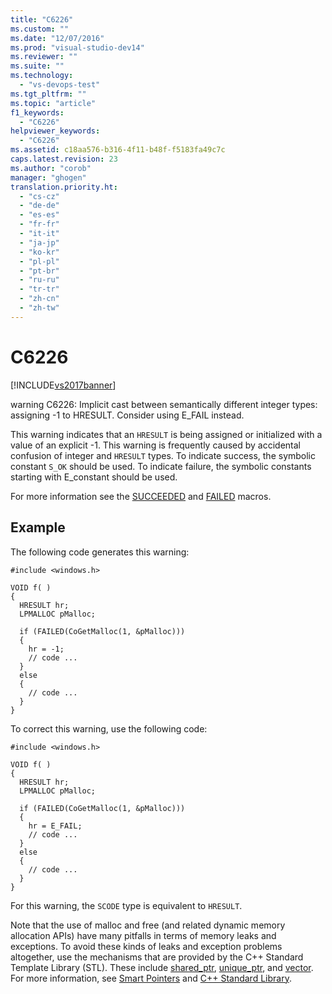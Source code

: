 ```yaml
---
title: "C6226"
ms.custom: ""
ms.date: "12/07/2016"
ms.prod: "visual-studio-dev14"
ms.reviewer: ""
ms.suite: ""
ms.technology: 
  - "vs-devops-test"
ms.tgt_pltfrm: ""
ms.topic: "article"
f1_keywords: 
  - "C6226"
helpviewer_keywords: 
  - "C6226"
ms.assetid: c18aa576-b316-4f11-b48f-f5183fa49c7c
caps.latest.revision: 23
ms.author: "corob"
manager: "ghogen"
translation.priority.ht: 
  - "cs-cz"
  - "de-de"
  - "es-es"
  - "fr-fr"
  - "it-it"
  - "ja-jp"
  - "ko-kr"
  - "pl-pl"
  - "pt-br"
  - "ru-ru"
  - "tr-tr"
  - "zh-cn"
  - "zh-tw"
---
```

# C6226
[!INCLUDE[vs2017banner](../code-quality/includes/vs2017banner.md)]

warning C6226: Implicit cast between semantically different integer types: assigning -1 to HRESULT. Consider using E_FAIL instead.  
  
 This warning indicates that an `HRESULT` is being assigned or initialized with a value of an explicit -1. This warning is frequently caused by accidental confusion of integer and `HRESULT` types. To indicate success, the symbolic constant `S_OK` should be used. To indicate failure, the symbolic constants starting with E_constant should be used.  
  
 For more information see the [SUCCEEDED](http://go.microsoft.com/fwlink/?LinkId=92738) and [FAILED](ms-help://MS.VSCC.2003/MS.MSDNQTR.2003FEB.1033/com/htm/error_899v.htm) macros.  
  
## Example  
 The following code generates this warning:  
  
```  
#include <windows.h>  
  
VOID f( )  
{  
  HRESULT hr;  
  LPMALLOC pMalloc;  
  
  if (FAILED(CoGetMalloc(1, &pMalloc)))  
  {  
    hr = -1;  
    // code ...  
  }  
  else  
  {  
    // code ...  
  }  
}  
```  
  
 To correct this warning, use the following code:  
  
```  
#include <windows.h>  
  
VOID f( )  
{  
  HRESULT hr;  
  LPMALLOC pMalloc;  
  
  if (FAILED(CoGetMalloc(1, &pMalloc)))  
  {  
    hr = E_FAIL;  
    // code ...  
  }  
  else  
  {  
    // code ...  
  }  
}  
```  
  
 For this warning, the `SCODE` type is equivalent to `HRESULT`.  
  
 Note that the use of malloc and free (and related dynamic memory allocation APIs) have many pitfalls in terms of memory leaks and exceptions. To avoid these kinds of leaks and exception problems altogether, use the mechanisms that are provided by the C++ Standard Template Library (STL). These include [shared_ptr](http://msdn.microsoft.com/library/1469fc51-c658-43f1-886c-f4530dd84860), [unique_ptr](http://msdn.microsoft.com/library/acdf046b-831e-4a4a-83aa-6d4ee467db9a), and [vector](../Topic/%3Cvector%3E.md). For more information, see [Smart Pointers](http://msdn.microsoft.com/library/909ef870-904c-49b6-b8cd-e9d0b7dc9435) and [C++ Standard Library](http://msdn.microsoft.com/library/a37d3ba3-58af-47c7-9ee2-441ccd7b77ee).